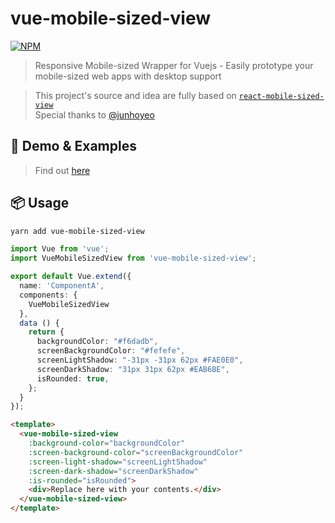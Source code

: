 # vue-mobile-sized-view

[![NPM](https://nodei.co/npm/vue-mobile-sized-view.png)](https://nodei.co/npm/vue-mobile-sized-view/)

> Responsive Mobile-sized Wrapper for Vuejs - Easily prototype your mobile-sized web apps with desktop support  

> This project's source and idea are fully based on [`react-mobile-sized-view`](https://github.com/junhoyeo/react-mobile-sized-view)  
> Special thanks to [@junhoyeo](https://github.com/junhoyeo)

## 🚀 Demo & Examples
> Find out [here](https://github.com/junhoyeo/react-mobile-sized-view#-examples)

## 📦 Usage

```bash
yarn add vue-mobile-sized-view
```

```ts
import Vue from 'vue';
import VueMobileSizedView from 'vue-mobile-sized-view';

export default Vue.extend({
  name: 'ComponentA',
  components: {
    VueMobileSizedView
  },
  data () {
    return {
      backgroundColor: "#f6dadb",
      screenBackgroundColor: "#fefefe",
      screenLightShadow: "-31px -31px 62px #FAE0E0",
      screenDarkShadow: "31px 31px 62px #EAB6BE",
      isRounded: true,
    };
  }
});
```

```html
<template>
  <vue-mobile-sized-view
    :background-color="backgroundColor"
    :screen-background-color="screenBackgroundColor"
    :screen-light-shadow="screenLightShadow"
    :screen-dark-shadow="screenDarkShadow"
    :is-rounded="isRounded">
    <div>Replace here with your contents.</div>
  </vue-mobile-sized-view>
</template>
```
